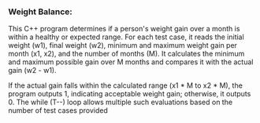 ### Weight Balance:
 
This C++ program determines if a person's weight gain over a month is within a healthy or expected range. For each test case, it reads the initial weight (w1), final weight (w2), minimum and maximum weight gain per month (x1, x2), and the number of months (M). It calculates the minimum and maximum possible gain over M months and compares it with the actual gain (w2 - w1).

If the actual gain falls within the calculated range (x1 * M to x2 * M), the program outputs 1, indicating acceptable weight gain; otherwise, it outputs 0. The while (T--) loop allows multiple such evaluations based on the number of test cases provided

